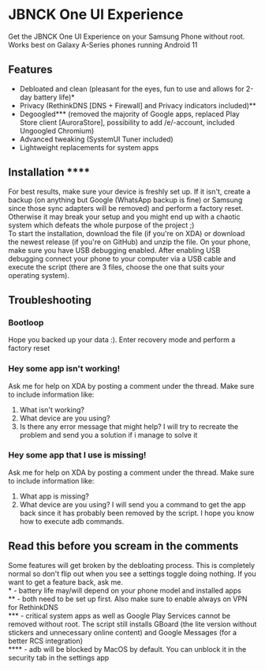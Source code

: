# JBNCK One UI Experience
Get the JBNCK One UI Experience on your Samsung Phone without root. Works best on Galaxy A-Series phones running Android 11
## Features
- Debloated and clean (pleasant for the eyes, fun to use and allows for 2-day battery life)\*
- Privacy (RethinkDNS [DNS + Firewall] and Privacy indicators included)\*\*
- Degoogled\*\*\* (removed the majority of Google apps, replaced Play Store client [AuroraStore], possibility to add /e/-account, included Ungoogled Chromium)
- Advanced tweaking (SystemUI Tuner included)
- Lightweight replacements for system apps
## Installation \*\*\*\*
For best results, make sure your device is freshly set up. If it isn't, create a backup (on anything but Google (WhatsApp backup is fine) or Samsung since those sync adapters will be removed) and perform a factory reset. Otherwise it may break your setup and you might end up with a chaotic system which defeats the whole purpose of the project ;) \
To start the installation, download the file (if you're on XDA) or download the newest release (if you're on GitHub) and unzip the file. On your phone, make sure you have USB debugging enabled. After enabling USB debugging connect your phone to your computer via a USB cable and execute the script (there are 3 files, choose the one that suits your operating system).
## Troubleshooting
### Bootloop
Hope you backed up your data :). Enter recovery mode and perform a factory reset
### Hey some app isn't working!
Ask me for help on XDA by posting a comment under the thread. Make sure to include information like:
1. What isn't working?
2. What device are you using?
3. Is there any error message that might help?
I will try to recreate the problem and send you a solution if i manage to solve it
### Hey some app that I use is missing!
Ask me for help on XDA by posting a comment under the thread. Make sure to include information like:
1. What app is missing?
2. What device are you using?
I will send you a command to get the app back since it has probably been removed by the script. I hope you know how to execute adb commands.
## Read this before you scream in the comments
Some features will get broken by the debloating process. This is completely normal so don't flip out when you see a settings toggle doing nothing. If you want to get a feature back, ask me.  
\* - battery life may/will depend on your phone model and installed apps  
\*\* - both need to be set up first. Also make sure to enable always on VPN for RethinkDNS  
\*\*\* - critical system apps as well as Google Play Services cannot be removed without root. The script still installs GBoard (the lite version without stickers and unnecessary online content) and Google Messages (for a better RCS integration)  
\*\*\*\* - adb will be blocked by MacOS by default. You can unblock it in the security tab in the settings app  